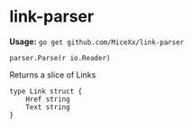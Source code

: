 ﻿# link-parser

__Usage:__ 
```go get github.com/MiceXx/link-parser```

```
parser.Parse(r io.Reader)
```

Returns a slice of Links 
```
type Link struct {
	Href string
	Text string
}
```
